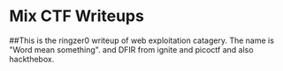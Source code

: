 # Mix CTF Writeups
##This is the ringzer0 writeup of web exploitation catagery. The name is "Word mean something". and DFIR from ignite and picoctf and also hackthebox.
